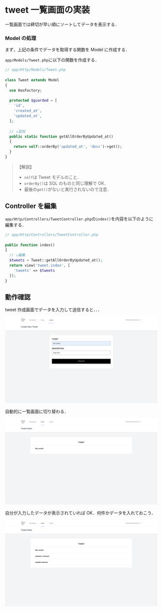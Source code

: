 # tweet 一覧画面の実装

一覧画面では締切が早い順にソートしてデータを表示する．

### Model の処理

まず，上記の条件でデータを取得する関数を Model に作成する．

`app/Models/Tweet.php`に以下の関数を作成する．

```php
// app/Http/Models/Tweet.php

class Tweet extends Model
{
  use HasFactory;

  protected $guarded = [
    'id',
    'created_at',
    'updated_at',
  ];

  // ↓追加
  public static function getAllOrderByUpdated_at()
  {
    return self::orderBy('updated_at', 'desc')->get();
  }
}

```

> 【解説】
>
> - `self`は Tweet モデルのこと．
> - `orderBy()`は SQL のものと同じ理解で OK．
> - 最後の`get()`がないと実行されないので注意．

## Controller を編集

`app/Http/Controllers/TweetController.php`の`index()`を内容を以下のように編集する．

```php
// app/Http/Controllers/TweetController.php

public function index()
{
  // ↓編集
  $tweets = Tweet::getAllOrderByUpdated_at();
  return view('tweet.index', [
    'tweets' => $tweets
  ]);
}

```

## 動作確認

tweet 作成画面でデータを入力して送信すると．．．

![データ作成](./img/laratter_create_adding.png)

自動的に一覧画面に切り替わる．

![データ1件追加](./img/laratter_index_added_one.png)

自分が入力したデータが表示されていれば OK．何件かデータを入れておこう．

![データ複数件追加](./img/laratter_index_added_some.png)
